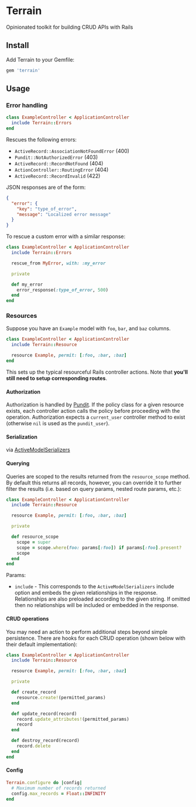 # Terrain

Opinionated toolkit for building CRUD APIs with Rails

## Install

Add Terrain to your Gemfile:

```ruby
gem 'terrain'
```

## Usage

### Error handling

```ruby
class ExampleController < ApplicationController
  include Terrain::Errors
end
```

Rescues the following errors:

* `ActiveRecord::AssociationNotFoundError` (400)
* `Pundit::NotAuthorizedError` (403)
* `ActiveRecord::RecordNotFound` (404)
* `ActionController::RoutingError` (404)
* `ActiveRecord::RecordInvalid` (422)

JSON responses are of the form:

```json
{
  "error": {
    "key": "type_of_error",
    "message": "Localized error message"
  }
}
```

To rescue a custom error with a similar response:

```ruby
class ExampleController < ApplicationController
  include Terrain::Errors

  rescue_from MyError, with: :my_error

  private

  def my_error
    error_response(:type_of_error, 500)
  end
end
```

### Resources

Suppose you have an `Example` model with `foo`, `bar`, and `baz` columns.

```ruby
class ExampleController < ApplicationController
  include Terrain::Resource

  resource Example, permit: [:foo, :bar, :baz]
end
```

This sets up the typical resourceful Rails controller actions.  Note that **you'll still need to setup corresponding routes**.

#### Authorization

Authorization is handled by [Pundit](https://github.com/elabs/pundit).  If the policy class for a given resource exists, each controller action calls the policy before proceeding with the operation.  Authorization expects a `current_user` controller method to exist (otherwise `nil` is used as the `pundit_user`).

#### Serialization

via [ActiveModelSerializers](https://github.com/rails-api/active_model_serializers)

#### Querying

Queries are scoped to the results returned from the `resource_scope` method.  By default this returns all records, however, you can override it to further filter the results (i.e. based on query params, nested route params, etc.):

```ruby
class ExampleController < ApplicationController
  include Terrain::Resource

  resource Example, permit: [:foo, :bar, :baz]

  private

  def resource_scope
    scope = super
    scope = scope.where(foo: params[:foo]) if params[:foo].present?
    scope
  end
end
```

Params:

* `include` - This corresponds to the `ActiveModelSerializers` include option and embeds the given relationships in the response.  Relationships are also preloaded according to the given string.  If omitted then no relationships will be included or embedded in the response.

#### CRUD operations

You may need an action to perform additional steps beyond simple persistence.  There are hooks for each CRUD operation (shown below with their default implementation):

```ruby
class ExampleController < ApplicationController
  include Terrain::Resource

  resource Example, permit: [:foo, :bar, :baz]

  private

  def create_record
    resource.create!(permitted_params)
  end

  def update_record(record)
    record.update_attributes!(permitted_params)
    record
  end

  def destroy_record(record)
    record.delete
  end
end
```

#### Config

```ruby
Terrain.configure do |config|
  # Maximum number of records returned
  config.max_records = Float::INFINITY
end
```
